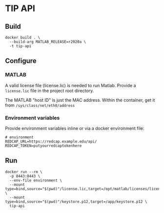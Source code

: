# TIP API

## Build

```
docker build . \
  --build-arg MATLAB_RELEASE=r2020a \
  -t tip-api
```

## Configure

### MATLAB

A valid license file (license.lic) is needed to run Matlab. Provide a `license.lic` file in the project root directory.

The MATLAB "host ID" is just the MAC address. Within the container, get it from `/sys/class/net/eth0/address`

### Environment variables

Provide environment variables inline or via a docker environment file:

```
# environment
REDCAP_URL=https://redcap.example.edu/api/
REDCAP_TOKEN=putyourredcaptokenhere
```

## Run

```
docker run --rm \
  -p 8443:8443 \
  --env-file environment \
  --mount type=bind,source="$(pwd)"/license.lic,target=/opt/matlab/licenses/license.lic \
  --mount type=bind,source="$(pwd)"/keystore.p12,target=/app/keystore.p12 \
  tip-api
```
